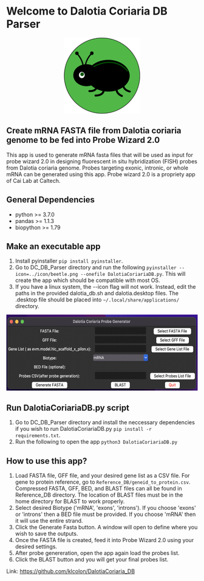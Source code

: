 # Welcome to Dalotia Coriaria DB Parser
<p align="center">
<img src="https://github.com/klcolon/DalotiaCoriaria_DB/blob/main/icon/beetle.png" alt="beetle icon" width="200" height="200">
</p>

## Create mRNA FASTA file from Dalotia coriaria genome to be fed into Probe Wizard 2.0
This app is used to generate mRNA fasta files that will be used as input for probe wizard 2.0 in designing fluorescent in situ hybridization (FISH) probes from Dalotia coriaria genome. Probes targeting exonic, intronic, or whole mRNA can be generated using this app. Probe wizard 2.0 is a propriety app of Cai Lab at Caltech.

## General Dependencies 
- python >= 3.7.0
- pandas >= 1.1.3
- biopython >= 1.79

## Make an executable app
1) Install pyinstaller `pip install pyinstaller`.
2) Go to DC_DB_Parser directory and run the following ```pyinstaller --icon=../icon/beetle.png --onefile DalotiaCoriariaDB.py```. This will create the app which should be compatible with most OS.
3) If you have a linux system, the --icon flag will not work. Instead, edit the paths in the provided dalotia_db.sh and dalotia.desktop files. The .desktop file should be placed into `~/.local/share/applications/` directory.

<p align="center">
<img src="https://github.com/klcolon/DalotiaCoriaria_DB/blob/main/icon/gui.png" alt="gui" width="600" height="200">
</p>

## Run DalotiaCoriariaDB.py script 
1) Go to DC_DB_Parser directory and install the neccessary dependencies if you wish to run DalotiaCoriariaDB.py `pip install -r requirements.txt`.
2) Run the following to open the app `python3 DalotiaCoriariaDB.py`

## How to use this app?
1) Load FASTA file, GFF file, and your desired gene list as a CSV file. For gene to protein reference, go to `Reference_DB/geneid_to_protein.csv`. Compressed FASTA, GFF, BED, and BLAST files can all be found in Reference_DB directory. The location of BLAST files must be in the home directory for BLAST to work properly.
2) Select desired Biotype ('mRNA', 'exons', 'introns'). If you choose 'exons' or 'introns' then a BED file must be provided. If you choose 'mRNA' then it will use the entire strand.
3) Click the Generate Fasta button. A window will open to define where you wish to save the outputs.
4) Once the FASTA file is created, feed it into Probe Wizard 2.0 using your desired settings.
5) After probe genereration, open the app again load the probes list.
6) Click the BLAST button and you will get your final probes list.

Link: https://github.com/klcolon/DalotiaCoriaria_DB
